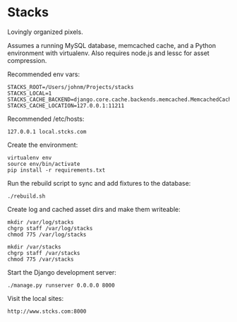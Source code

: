 Stacks
======

Lovingly organized pixels.

Assumes a running MySQL database, memcached cache, and a Python environment with virtualenv. Also requires node.js and lessc for asset compression.

Recommended env vars:

	STACKS_ROOT=/Users/johnm/Projects/stacks
	STACKS_LOCAL=1
    STACKS_CACHE_BACKEND=django.core.cache.backends.memcached.MemcachedCache
    STACKS_CACHE_LOCATION=127.0.0.1:11211

Recommended /etc/hosts:

    127.0.0.1 local.stcks.com

Create the environment:

	virtualenv env
	source env/bin/activate
	pip install -r requirements.txt

Run the rebuild script to sync and add fixtures to the database:

	./rebuild.sh

Create log and cached asset dirs and make them writeable:

    mkdir /var/log/stacks
    chgrp staff /var/log/stacks
    chmod 775 /var/log/stacks

    mkdir /var/stacks
    chgrp staff /var/stacks
    chmod 775 /var/stacks

Start the Django development server:

    ./manage.py runserver 0.0.0.0 8000

Visit the local sites:

    http://www.stcks.com:8000